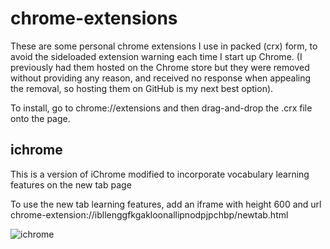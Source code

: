 # chrome-extensions

These are some personal chrome extensions I use in packed (crx) form, to avoid the sideloaded extension warning each time I start up Chrome. (I previously had them hosted on the Chrome store but they were removed without providing any reason, and received no response when appealing the removal, so hosting them on GitHub is my next best option).

To install, go to chrome://extensions and then drag-and-drop the .crx file onto the page.

## ichrome

This is a version of iChrome modified to incorporate vocabulary learning features on the new tab page

To use the new tab learning features, add an iframe with height 600 and url chrome-extension://ibllenggfkgakloonallipnodpjpchbp/newtab.html

![ichrome](https://user-images.githubusercontent.com/58937/54500662-39214f00-48dc-11e9-9f08-5ab55363435d.png)
